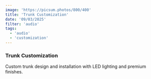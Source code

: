```yaml
---
image: 'https://picsum.photos/800/400'
title: 'Trunk Customization'
date: '09/03/2025'
filter: 'audio'
tags:
  - 'audio'
  - 'customization'
---
```


### Trunk Customization

Custom trunk design and installation with LED lighting and premium finishes.